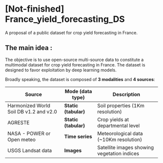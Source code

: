 # [Not-finished] France_yield_forecasting_DS
A proposal of a public dataset for crop yield forecasting in France.

The main idea :
-----
The objective is to use open-source multi-source data to constitute a multimodal dataset for crop yield forecasting in France. The dataset is designed to favor exploitation by deep learning models.

Broadly speaking, the dataset is composed of **3 modalities** and **4 sources**:


| Source                                         | Mode (data type)                          | Description                                 |
| -----------                                    | -----------                               |-------------                                |
| Harmonized World Soil DB v1.2 and v2.0         | **Static (tabular)**                      | Soil properties (1Km resolution)            |
| AGRESTE                                        | **Static (tabular)**                      | Crop yields at departmental level           |
| NASA - POWER or Open meteo                     | **Time series**                           | Meteorological data (~10Km resolution)      |  
| USGS Landsat data                              | **Images**                                | Satellite images showing vegetation indices |
